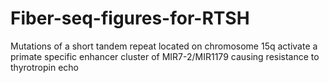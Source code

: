 # Fiber-seq-figures-for-RTSH
Mutations of a short tandem repeat located on chromosome 15q activate a primate specific enhancer cluster of MIR7-2/MIR1179 causing resistance to thyrotropin echo 
